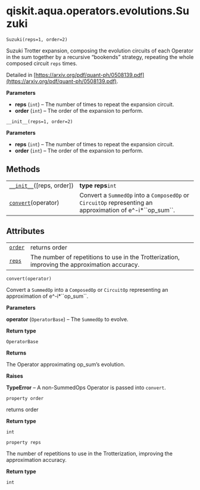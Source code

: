 # qiskit.aqua.operators.evolutions.Suzuki

`Suzuki(reps=1, order=2)`

Suzuki Trotter expansion, composing the evolution circuits of each Operator in the sum together by a recursive “bookends” strategy, repeating the whole composed circuit `reps` times.

Detailed in [https://arxiv.org/pdf/quant-ph/0508139.pdf](https://arxiv.org/pdf/quant-ph/0508139.pdf).

**Parameters**

*   **reps** (`int`) – The number of times to repeat the expansion circuit.
*   **order** (`int`) – The order of the expansion to perform.

`__init__(reps=1, order=2)`

**Parameters**

*   **reps** (`int`) – The number of times to repeat the expansion circuit.
*   **order** (`int`) – The order of the expansion to perform.

## Methods

|                                                                                                                                    |                                                                                                                 |
| ---------------------------------------------------------------------------------------------------------------------------------- | --------------------------------------------------------------------------------------------------------------- |
| [`__init__`](#qiskit.aqua.operators.evolutions.Suzuki.__init__ "qiskit.aqua.operators.evolutions.Suzuki.__init__")(\[reps, order]) | **type reps**`int`                                                                                              |
| [`convert`](#qiskit.aqua.operators.evolutions.Suzuki.convert "qiskit.aqua.operators.evolutions.Suzuki.convert")(operator)          | Convert a `SummedOp` into a `ComposedOp` or `CircuitOp` representing an approximation of e^-i\*\`\`op\_sum\`\`. |

## Attributes

|                                                                                                           |                                                                                               |
| --------------------------------------------------------------------------------------------------------- | --------------------------------------------------------------------------------------------- |
| [`order`](#qiskit.aqua.operators.evolutions.Suzuki.order "qiskit.aqua.operators.evolutions.Suzuki.order") | returns order                                                                                 |
| [`reps`](#qiskit.aqua.operators.evolutions.Suzuki.reps "qiskit.aqua.operators.evolutions.Suzuki.reps")    | The number of repetitions to use in the Trotterization, improving the approximation accuracy. |

`convert(operator)`

Convert a `SummedOp` into a `ComposedOp` or `CircuitOp` representing an approximation of e^-i\*\`\`op\_sum\`\`.

**Parameters**

**operator** (`OperatorBase`) – The `SummedOp` to evolve.

**Return type**

`OperatorBase`

**Returns**

The Operator approximating op\_sum’s evolution.

**Raises**

**TypeError** – A non-SummedOps Operator is passed into `convert`.

`property order`

returns order

**Return type**

`int`

`property reps`

The number of repetitions to use in the Trotterization, improving the approximation accuracy.

**Return type**

`int`
